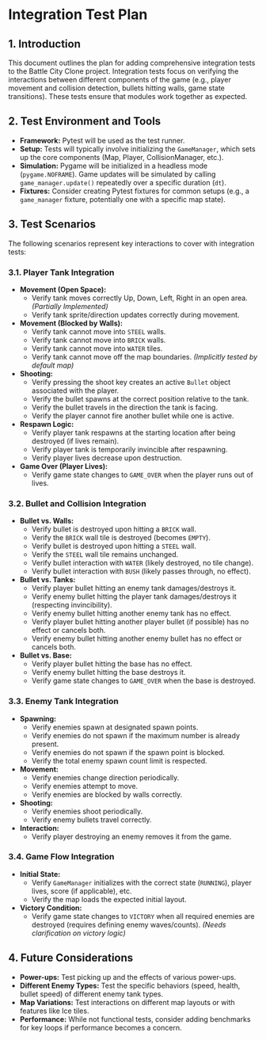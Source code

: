 # Integration Test Plan

## 1. Introduction

This document outlines the plan for adding comprehensive integration tests to the Battle City Clone project. Integration tests focus on verifying the interactions between different components of the game (e.g., player movement and collision detection, bullets hitting walls, game state transitions). These tests ensure that modules work together as expected.

## 2. Test Environment and Tools

*   **Framework:** Pytest will be used as the test runner.
*   **Setup:** Tests will typically involve initializing the `GameManager`, which sets up the core components (Map, Player, CollisionManager, etc.).
*   **Simulation:** Pygame will be initialized in a headless mode (`pygame.NOFRAME`). Game updates will be simulated by calling `game_manager.update()` repeatedly over a specific duration (`dt`).
*   **Fixtures:** Consider creating Pytest fixtures for common setups (e.g., a `game_manager` fixture, potentially one with a specific map state).

## 3. Test Scenarios

The following scenarios represent key interactions to cover with integration tests:

### 3.1. Player Tank Integration

*   **Movement (Open Space):**
    *   Verify tank moves correctly Up, Down, Left, Right in an open area. *(Partially Implemented)*
    *   Verify tank sprite/direction updates correctly during movement.
*   **Movement (Blocked by Walls):**
    *   Verify tank cannot move into `STEEL` walls.
    *   Verify tank cannot move into `BRICK` walls.
    *   Verify tank cannot move into `WATER` tiles.
    *   Verify tank cannot move off the map boundaries. *(Implicitly tested by default map)*
*   **Shooting:**
    *   Verify pressing the shoot key creates an active `Bullet` object associated with the player.
    *   Verify the bullet spawns at the correct position relative to the tank.
    *   Verify the bullet travels in the direction the tank is facing.
    *   Verify the player cannot fire another bullet while one is active.
*   **Respawn Logic:**
    *   Verify player tank respawns at the starting location after being destroyed (if lives remain).
    *   Verify player tank is temporarily invincible after respawning.
    *   Verify player lives decrease upon destruction.
*   **Game Over (Player Lives):**
    *   Verify game state changes to `GAME_OVER` when the player runs out of lives.

### 3.2. Bullet and Collision Integration

*   **Bullet vs. Walls:**
    *   Verify bullet is destroyed upon hitting a `BRICK` wall.
    *   Verify the `BRICK` wall tile is destroyed (becomes `EMPTY`).
    *   Verify bullet is destroyed upon hitting a `STEEL` wall.
    *   Verify the `STEEL` wall tile remains unchanged.
    *   Verify bullet interaction with `WATER` (likely destroyed, no tile change).
    *   Verify bullet interaction with `BUSH` (likely passes through, no effect).
*   **Bullet vs. Tanks:**
    *   Verify player bullet hitting an enemy tank damages/destroys it.
    *   Verify enemy bullet hitting the player tank damages/destroys it (respecting invincibility).
    *   Verify enemy bullet hitting another enemy tank has no effect.
    *   Verify player bullet hitting another player bullet (if possible) has no effect or cancels both.
    *   Verify enemy bullet hitting another enemy bullet has no effect or cancels both.
*   **Bullet vs. Base:**
    *   Verify player bullet hitting the base has no effect.
    *   Verify enemy bullet hitting the base destroys it.
    *   Verify game state changes to `GAME_OVER` when the base is destroyed.

### 3.3. Enemy Tank Integration

*   **Spawning:**
    *   Verify enemies spawn at designated spawn points.
    *   Verify enemies do not spawn if the maximum number is already present.
    *   Verify enemies do not spawn if the spawn point is blocked.
    *   Verify the total enemy spawn count limit is respected.
*   **Movement:**
    *   Verify enemies change direction periodically.
    *   Verify enemies attempt to move.
    *   Verify enemies are blocked by walls correctly.
*   **Shooting:**
    *   Verify enemies shoot periodically.
    *   Verify enemy bullets travel correctly.
*   **Interaction:**
    *   Verify player destroying an enemy removes it from the game.

### 3.4. Game Flow Integration

*   **Initial State:**
    *   Verify `GameManager` initializes with the correct state (`RUNNING`), player lives, score (if applicable), etc.
    *   Verify the map loads the expected initial layout.
*   **Victory Condition:**
    *   Verify game state changes to `VICTORY` when all required enemies are destroyed (requires defining enemy waves/counts). *(Needs clarification on victory logic)*

## 4. Future Considerations

*   **Power-ups:** Test picking up and the effects of various power-ups.
*   **Different Enemy Types:** Test the specific behaviors (speed, health, bullet speed) of different enemy tank types.
*   **Map Variations:** Test interactions on different map layouts or with features like Ice tiles.
*   **Performance:** While not functional tests, consider adding benchmarks for key loops if performance becomes a concern. 